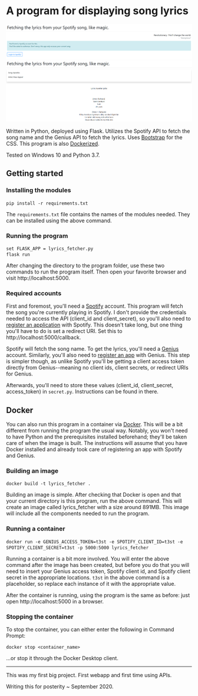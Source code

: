 # A program for displaying song lyrics
![Login](./assets/login_page.PNG?raw=true)
![Lyrics](./assets/lyrics_page.PNG?raw=true)

Written in Python, deployed using Flask. Utilizes the Spotify API to fetch the song name and the Genius API to fetch the lyrics. Uses [Bootstrap](https://getbootstrap.com/) for the CSS. This program is also [Dockerized](https://www.docker.com/).

Tested on Windows 10 and Python 3.7.

## Getting started
### Installing the modules
    pip install -r requirements.txt
The `requirements.txt` file contains the names of the modules needed. They can be installed using the above command.

### Running the program
    set FLASK_APP = lyrics_fetcher.py
    flask run
After changing the directory to the program folder, use these two commands to run the program itself. Then open your favorite browser and visit http://localhost:5000.

### Required accounts
First and foremost, you'll need a [Spotify](https://www.spotify.com/) account. This program will fetch the song you're currently playing in Spotify. I don't provide the credentials needed to access the API (client_id and client_secret), so you'll also need to [register an application](https://developer.spotify.com/dashboard/) with Spotify. This doesn't take long, but one thing you'll have to do is set a redirect URI. Set this to http://localhost:5000/callback.

Spotify will fetch the song name. To get the lyrics, you'll need a [Genius](https://genius.com/) account. Similarly, you'll also need to [register an app](http://genius.com/api-clients) with Genius. This step is simpler though, as unlike Spotify you'll be getting a client access token directly from Genius--meaning no client ids, client secrets, or redirect URIs for Genius.

Afterwards, you'll need to store these values (client_id, client_secret, access_token) in `secret.py`. Instructions can be found in there.

## Docker
You can also run this program in a container via [Docker](https://www.docker.com/). This will be a bit different from running the program the usual way. Notably, you won't need to have Python and the prerequisites installed beforehand; they'll be taken care of when the image is built. The instructions will assume that you have Docker installed and already took care of registering an app with Spotify and Genius.

### Building an image
    docker build -t lyrics_fetcher .
Building an image is simple. After checking that Docker is open and that your current directory is this program, run the above command. This will create an image called lyrics_fetcher with a size around 891MB. This image will include all the components needed to run the program.

### Running a container
    docker run -e GENIUS_ACCESS_TOKEN=t3st -e SPOTIFY_CLIENT_ID=t3st -e SPOTIFY_CLIENT_SECRET=t3st -p 5000:5000 lyrics_fetcher
Running a container is a bit more involved. You will enter the above command after the image has been created, but before you do that you will need to insert your Genius access token, Spotify client id, and Spotify client secret in the appropriate locations. `t3st` in the above command is a placeholder, so replace each instance of it with the appropriate value.

After the container is running, using the program is the same as before: just open http://localhost:5000 in a browser.

### Stopping the container
To stop the container, you can either enter the following in Command Prompt:

    docker stop <container_name>

...or stop it through the Docker Desktop client.

---
This was my first big project. First webapp and first time using APIs.

Writing this for posterity ~ September 2020.